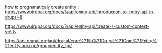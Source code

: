 how to programaticaly create entity : 
https://www.drupal.org/docs/8/api/entity-api/introduction-to-entity-api-in-drupal-8

https://www.drupal.org/docs/8/api/entity-api/create-a-custom-content-entity

https://api.drupal.org/api/drupal/core%21lib%21Drupal%21Core%21Entity%21entity.api.php/group/entity_api/
